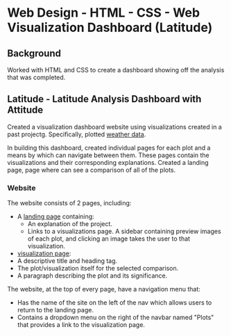 # Web Design - HTML - CSS - Web Visualization Dashboard (Latitude)

## Background

Worked with HTML and CSS to create a dashboard showing off the analysis that was completed.

## Latitude - Latitude Analysis Dashboard with Attitude

Created a visualization dashboard website using visualizations created in a past projectg. Specifically, plotted [weather data](Resources/cities.csv).

In building this dashboard, created individual pages for each plot and a means by which can navigate between them. These pages contain the visualizations and their corresponding explanations. Created a landing page, page where can see a comparison of all of the plots.

### Website 

The website consists of 2 pages, including:

* A [landing page](#landing-page) containing:
  * An explanation of the project.
  * Links to a visualizations page. A sidebar containing preview images of each plot, and clicking an image takes the user to that visualization.
*  [visualization page](#visualization-page):
  * A descriptive title and heading tag.
  * The plot/visualization itself for the selected comparison.
  * A paragraph describing the plot and its significance.

The website, at the top of every page, have a navigation menu that:

* Has the name of the site on the left of the nav which allows users to return to the landing page.
* Contains a dropdown menu on the right of the navbar named "Plots" that provides a link to the visualization page.


